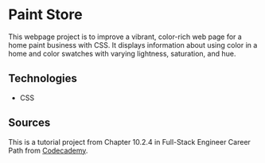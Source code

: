 # Paint Store

This webpage project is to improve a vibrant, color-rich web page for a home paint business with CSS. It displays information about using color in a home and color swatches with varying lightness, saturation, and hue.

## Technologies

- CSS

## Sources

This is a tutorial project from Chapter 10.2.4 in Full-Stack Engineer Career Path from [Codecademy](https://www.codecademy.com/).
